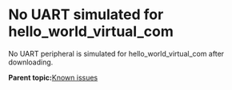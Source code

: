 # No UART simulated for hello\_world\_virtual\_com 

No UART peripheral is simulated for hello\_world\_virtual\_com after downloading.

**Parent topic:**[Known issues](../topics/known_issues.md)

